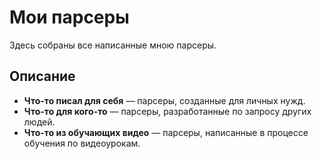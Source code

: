 # Мои парсеры

Здесь собраны все написанные мною парсеры.

## Описание

- **Что-то писал для себя** — парсеры, созданные для личных нужд.
- **Что-то для кого-то** — парсеры, разработанные по запросу других людей.
- **Что-то из обучающих видео** — парсеры, написанные в процессе обучения по видеоурокам.
